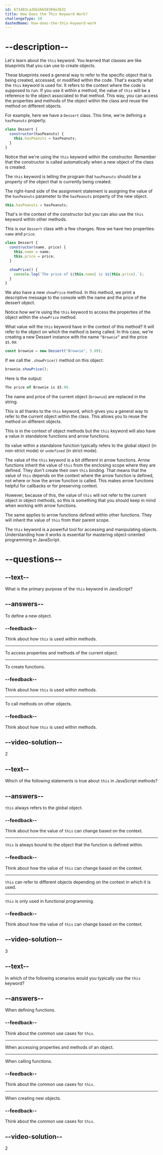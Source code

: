 ```yaml
---
id: 673403ca2bb16658309e3632
title: How Does the This Keyword Work?
challengeType: 19
dashedName: how-does-the-this-keyword-work
---
```


# --description--

Let's learn about the `this` keyword. You learned that classes are like blueprints that you can use to create objects.

These blueprints need a general way to refer to the specific object that is being created, accessed, or modified within the code. That's exactly what the `this` keyword is used for. It refers to the context where the code is supposed to run. If you use it within a method, the value of `this` will be a reference to the object associated to that method. This way, you can access the properties and methods of the object within the class and reuse the method on different objects.

For example, here we have a `Dessert` class. This time, we're defining a `hasPeanuts` property.

```js
class Dessert {
  constructor(hasPeanuts) {
    this.hasPeanuts = hasPeanuts;
  }
}
```

Notice that we're using the `this` keyword within the constructor. Remember that the constructor is called automatically when a new object of the class is created.

The `this` keyword is telling the program that `hasPeanuts` should be a property of the object that is currently being created.

The right-hand side of the assignment statement is assigning the value of the `hasPeanuts` parameter to the `hasPeanuts` property of the new object.

```js
this.hasPeanuts = hasPeanuts;
```

That's in the context of the constructor but you can also use the `this` keyword within other methods.

This is our `Dessert` class with a few changes. Now we have two properties: `name` and `price`.

```js
class Dessert {
  constructor(name, price) {
    this.name = name;
    this.price = price;
  }

  showPrice() {
    console.log(`The price of ${this.name} is $${this.price}.`);
  }
}
```

We also have a new `showPrice` method. In this method, we print a descriptive message to the console with the name and the price of the dessert object.

Notice how we're using the `this` keyword to access the properties of the object within the `showPrice` method.

What value will the `this` keyword have in the context of this method? It will refer to the object on which the method is being called. In this case, we're creating a new Dessert instance with the name `“Brownie”` and the price `$5.99`:

```js
const brownie = new Dessert("Brownie", 5.99);
```

If we call the `.showPrice()` method on this object:

```js
brownie.showPrice();
```

Here is the output:

```js
The price of Brownie is $5.99.
```

The name and price of the current object (`brownie`) are replaced in the string.

This is all thanks to the `this` keyword, which gives you a general way to refer to the current object within the class. This allows you to reuse the method on different objects.

This is in the context of object methods but the `this` keyword will also have a value in standalone functions and arrow functions.

Its value within a standalone function typically refers to the global object (in non-strict mode) or `undefined` (in strict mode).

The value of the `this` keyword is a bit different in arrow functions. Arrow functions inherit the value of `this` from the enclosing scope where they are defined. They don't create their own `this` binding. That means that the value of `this` depends on the context where the arrow function is defined, not where or how the arrow function is called. This makes arrow functions helpful for callbacks or for preserving context.

However, because of this, the value of `this` will not refer to the current object in object methods, so this is something that you should keep in mind when working with arrow functions.

The same applies to arrow functions defined within other functions. They will inherit the value of `this` from their parent scope.

The `this` keyword is a powerful tool for accessing and manipulating objects. Understanding how it works is essential for mastering object-oriented programming in JavaScript.

# --questions--

## --text--

What is the primary purpose of the `this` keyword in JavaScript?

## --answers--

To define a new object.

### --feedback--

Think about how `this` is used within methods.

---

To access properties and methods of the current object.

---

To create functions.

### --feedback--

Think about how `this` is used within methods.

---

To call methods on other objects.

### --feedback--

Think about how `this` is used within methods.

## --video-solution--

2

## --text--

Which of the following statements is true about `this` in JavaScript methods?

## --answers--

`this` always refers to the global object.

### --feedback--

Think about how the value of `this` can change based on the context.

---

`this` is always bound to the object that the function is defined within.

### --feedback--

Think about how the value of `this` can change based on the context.

---

`this` can refer to different objects depending on the context in which it is used.

---

`this` is only used in functional programming.

### --feedback--

Think about how the value of `this` can change based on the context.

## --video-solution--

3

## --text--

In which of the following scenarios would you typically use the `this` keyword?

## --answers--

When defining functions.

### --feedback--

Think about the common use cases for `this`.

---

When accessing properties and methods of an object.

---

When calling functions.

### --feedback--

Think about the common use cases for `this`.

---

When creating new objects.

### --feedback--

Think about the common use cases for `this`.

## --video-solution--

2
